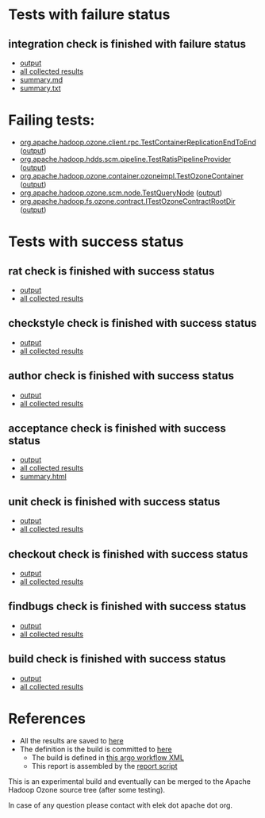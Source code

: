 # Tests with failure status

## integration check is finished with failure status

   * [output](https://raw.githubusercontent.com/elek/ozone-ci/master/pr/pr-hdds-2144-t64vx/integration/output.log)
   * [all collected results](https://github.com/elek/ozone-ci/tree/master/pr/pr-hdds-2144-t64vx/integration)
   * [summary.md](https://github.com/elek/ozone-ci/tree/master/pr/pr-hdds-2144-t64vx/integration/summary.md)
   * [summary.txt](https://github.com/elek/ozone-ci/tree/master/pr/pr-hdds-2144-t64vx/integration/summary.txt)

# Failing tests: 

 * [org.apache.hadoop.ozone.client.rpc.TestContainerReplicationEndToEnd](hadoop-ozone/integration-test/org.apache.hadoop.ozone.client.rpc.TestContainerReplicationEndToEnd.txt) ([output](hadoop-ozone/integration-test/org.apache.hadoop.ozone.client.rpc.TestContainerReplicationEndToEnd-output.txt/))
 * [org.apache.hadoop.hdds.scm.pipeline.TestRatisPipelineProvider](hadoop-ozone/integration-test/org.apache.hadoop.hdds.scm.pipeline.TestRatisPipelineProvider.txt) ([output](hadoop-ozone/integration-test/org.apache.hadoop.hdds.scm.pipeline.TestRatisPipelineProvider-output.txt/))
 * [org.apache.hadoop.ozone.container.ozoneimpl.TestOzoneContainer](hadoop-ozone/integration-test/org.apache.hadoop.ozone.container.ozoneimpl.TestOzoneContainer.txt) ([output](hadoop-ozone/integration-test/org.apache.hadoop.ozone.container.ozoneimpl.TestOzoneContainer-output.txt/))
 * [org.apache.hadoop.ozone.scm.node.TestQueryNode](hadoop-ozone/integration-test/org.apache.hadoop.ozone.scm.node.TestQueryNode.txt) ([output](hadoop-ozone/integration-test/org.apache.hadoop.ozone.scm.node.TestQueryNode-output.txt/))
 * [org.apache.hadoop.fs.ozone.contract.ITestOzoneContractRootDir](hadoop-ozone/ozonefs/org.apache.hadoop.fs.ozone.contract.ITestOzoneContractRootDir.txt) ([output](hadoop-ozone/ozonefs/org.apache.hadoop.fs.ozone.contract.ITestOzoneContractRootDir-output.txt/))


# Tests with success status

## rat check is finished with success status

   * [output](https://raw.githubusercontent.com/elek/ozone-ci/master/pr/pr-hdds-2144-t64vx/rat/output.log)
   * [all collected results](https://github.com/elek/ozone-ci/tree/master/pr/pr-hdds-2144-t64vx/rat)


## checkstyle check is finished with success status

   * [output](https://raw.githubusercontent.com/elek/ozone-ci/master/pr/pr-hdds-2144-t64vx/checkstyle/output.log)
   * [all collected results](https://github.com/elek/ozone-ci/tree/master/pr/pr-hdds-2144-t64vx/checkstyle)


## author check is finished with success status

   * [output](https://raw.githubusercontent.com/elek/ozone-ci/master/pr/pr-hdds-2144-t64vx/author/output.log)
   * [all collected results](https://github.com/elek/ozone-ci/tree/master/pr/pr-hdds-2144-t64vx/author)


## acceptance check is finished with success status

   * [output](https://raw.githubusercontent.com/elek/ozone-ci/master/pr/pr-hdds-2144-t64vx/acceptance/output.log)
   * [all collected results](https://github.com/elek/ozone-ci/tree/master/pr/pr-hdds-2144-t64vx/acceptance)
   * [summary.html](https://elek.github.io/ozone-ci/pr/pr-hdds-2144-t64vx/acceptance/summary.html)


## unit check is finished with success status

   * [output](https://raw.githubusercontent.com/elek/ozone-ci/master/pr/pr-hdds-2144-t64vx/unit/output.log)
   * [all collected results](https://github.com/elek/ozone-ci/tree/master/pr/pr-hdds-2144-t64vx/unit)


## checkout check is finished with success status

   * [output](https://raw.githubusercontent.com/elek/ozone-ci/master/pr/pr-hdds-2144-t64vx/checkout/output.log)
   * [all collected results](https://github.com/elek/ozone-ci/tree/master/pr/pr-hdds-2144-t64vx/checkout)


## findbugs check is finished with success status

   * [output](https://raw.githubusercontent.com/elek/ozone-ci/master/pr/pr-hdds-2144-t64vx/findbugs/output.log)
   * [all collected results](https://github.com/elek/ozone-ci/tree/master/pr/pr-hdds-2144-t64vx/findbugs)


## build check is finished with success status

   * [output](https://raw.githubusercontent.com/elek/ozone-ci/master/pr/pr-hdds-2144-t64vx/build/output.log)
   * [all collected results](https://github.com/elek/ozone-ci/tree/master/pr/pr-hdds-2144-t64vx/build)




# References

 * All the results are saved to [here](https://github.com/elek/ozone-ci/tree/master/pr/pr-hdds-2144-t64vx/)
 * The definition is the build is committed to [here](https://github.com/elek/argo-ozone)
    * The build is defined in [this argo workflow XML](https://github.com/elek/argo-ozone/blob/master/ozone-build.yaml)
    * This report is assembled by the [report script](https://github.com/elek/argo-ozone/blob/master/scripts/report.sh)

This is an experimental build and eventually can be merged to the Apache Hadoop Ozone source tree (after some testing).

In case of any question please contact with elek dot apache dot org.
